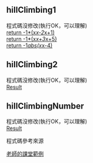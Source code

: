 ## hillClimbing1
程式碼沒修改(執行OK，可以理解)  
[return -1*(x*x-2*x+1)](https://github.com/a922777/ai108b/blob/master/%E5%AD%B8%E7%BF%92%E7%AD%86%E8%A8%98/02-%E7%88%AC%E5%B1%B1%E6%BC%94%E7%AE%97%E6%B3%95/Result1.md)\
[return -1*(x*x+3*x+5)](https://github.com/a922777/ai108b/blob/master/%E5%AD%B8%E7%BF%92%E7%AD%86%E8%A8%98/02-%E7%88%AC%E5%B1%B1%E6%BC%94%E7%AE%97%E6%B3%95/Result2.md)\
[return -1*abs(x*x-4)](https://github.com/a922777/ai108b/blob/master/%E5%AD%B8%E7%BF%92%E7%AD%86%E8%A8%98/02-%E7%88%AC%E5%B1%B1%E6%BC%94%E7%AE%97%E6%B3%95/Result3.md)

## hillClimbing2
程式碼沒修改(執行OK，可以理解)  
[Result](https://github.com/a922777/ai108b/blob/master/%E5%AD%B8%E7%BF%92%E7%AD%86%E8%A8%98/02-%E7%88%AC%E5%B1%B1%E6%BC%94%E7%AE%97%E6%B3%95/Result4.md)

## hillClimbingNumber
程式碼沒修改(執行OK，可以理解)  
[Result](https://github.com/a922777/ai108b/blob/master/%E5%AD%B8%E7%BF%92%E7%AD%86%E8%A8%98/02-%E7%88%AC%E5%B1%B1%E6%BC%94%E7%AE%97%E6%B3%95/Result5.md)


程式碼參考來源

[老師的課堂範例](https://github.com/ccccourse/ai/tree/master/python/02-optimize)
